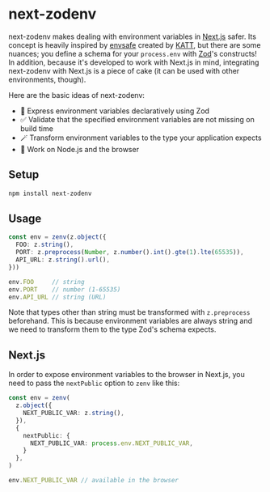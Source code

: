 # next-zodenv

next-zodenv makes dealing with environment variables in [Next.js](https://nextjs.org/) safer. Its concept is heavily inspired by [envsafe](https://github.com/KATT/envsafe) created by [KATT](https://github.com/KATT), but there are some nuances; you define a schema for your `process.env` with [Zod](https://zod.dev/)'s constructs! In addition, because it's developed to work with Next.js in mind, integrating next-zodenv with Next.js is a piece of cake (it can be used with other environments, though).

Here are the basic ideas of next-zodenv:

* 💎 Express environment variables declaratively using Zod
* ✅ Validate that the specified environment variables are not missing on build time
* 🪄 Transform environment variables to the type your application expects
* 🤝 Work on Node.js and the browser

## Setup

```sh
npm install next-zodenv
```

## Usage

```ts
const env = zenv(z.object({
  FOO: z.string(),
  PORT: z.preprocess(Number, z.number().int().gte(1).lte(65535)),
  API_URL: z.string().url(),
}))

env.FOO     // string
env.PORT    // number (1-65535)
env.API_URL // string (URL)
```

Note that types other than string must be transformed with `z.preprocess` beforehand. This is because environment variables are always string and we need to transform them to the type Zod's schema expects.

## Next.js

In order to expose environment variables to the browser in Next.js, you need to pass the `nextPublic` option to `zenv` like this:

```ts
const env = zenv(
  z.object({
    NEXT_PUBLIC_VAR: z.string(),
  }),
  {
    nextPublic: {
      NEXT_PUBLIC_VAR: process.env.NEXT_PUBLIC_VAR,
    }
  },
)

env.NEXT_PUBLIC_VAR // available in the browser
```
